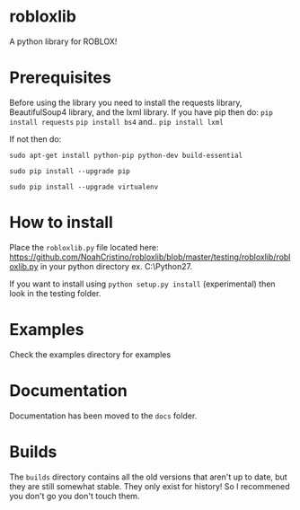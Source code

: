 # robloxlib
A python library for ROBLOX!
# Prerequisites
Before using the library you need to install the requests library, BeautifulSoup4 library, and the lxml library.
If you have pip then do: `pip install requests`
`pip install bs4`
and..
`pip install lxml`

If not then do:

`sudo apt-get install python-pip python-dev build-essential`

`sudo pip install --upgrade pip`

`sudo pip install --upgrade virtualenv`
# How to install
Place the `robloxlib.py` file located here: https://github.com/NoahCristino/robloxlib/blob/master/testing/robloxlib/robloxlib.py in your python directory ex. C:\Python27.

If you want to install using `python setup.py install` (experimental) then look in the testing folder.

# Examples
Check the examples directory for examples
# Documentation
Documentation has been moved to the `docs` folder.
# Builds
The `builds` directory contains all the old versions that aren't up to date, but they are still somewhat stable. They only exist for history! So I recommened you don't go you don't touch them.
